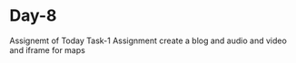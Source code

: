 # Day-8
Assignemt of Today
Task-1 Assignment create a blog and audio and video and iframe for maps

